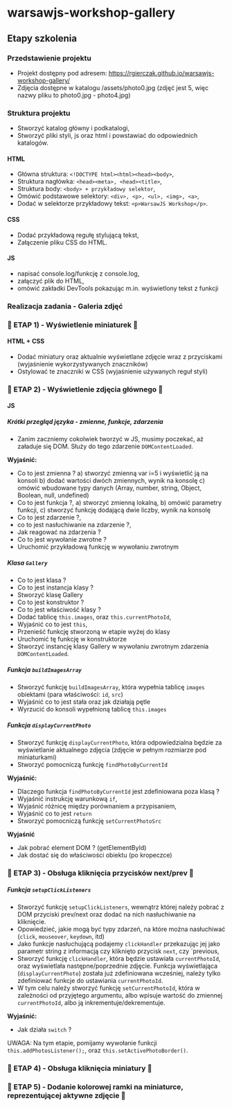 # warsawjs-workshop-gallery

## Etapy szkolenia

### Przedstawienie projektu

* Projekt dostępny pod adresem:
https://rgierczak.github.io/warsawjs-workshop-gallery/
* Zdjęcia dostępne w katalogu /assets/photo0.jpg
(zdjęć jest 5, więc nazwy pliku to photo0.jpg - photo4.jpg)

### Struktura projektu

* Stworzyć katalog główny i podkatalogi,
* Stworzyć pliki styli, js oraz html i powstawiać do odpowiednich katalogów.

#### HTML

* Główna struktura: `<!DOCTYPE html><html><head><body>`,
* Struktura nagłówka: `<head><meta>, <head><title>`,
* Struktura body: `<body> + przykładowy selektor`,
* Omówić podstawowe selektory: `<div>, <p>, <ul>, <img>, <a>`,
* Dodać w selektorze przykładowy tekst: `<p>WarsawJS Workshop</p>`.

#### CSS

* Dodać przykładową regułę stylującą tekst,
* Załączenie pliku CSS do HTML.

#### JS

* napisać console.log/funkcję z console.log,
* załączyć plik do HTML,
* omówić zakładki DevTools pokazując m.in. wyświetlony tekst z funkcji

### Realizacja zadania - Galeria zdjęć

### &#x1F34E; ETAP 1) - Wyświetlenie miniaturek &#x1F34E;

#### HTML + CSS

* Dodać miniatury oraz aktualnie wyświetlane zdjęcie wraz z przyciskami
(wyjaśnienie wykorzystywanych znaczników)
* Ostylować te znaczniki w CSS
(wyjaśnienie używanych reguł styli)


### &#x1F34E; ETAP 2) - Wyświetlenie zdjęcia głównego &#x1F34E;

#### JS

##### Krótki przegląd języka - zmienne, funkcje, zdarzenia

* Zanim zaczniemy cokolwiek tworzyć w JS, musimy poczekać,
aż załaduje się DOM. Służy do tego zdarzenie `DOMContentLoaded`.

**Wyjaśnić:**

* Co to jest zmienna ?
a) stworzyć zmienną var i=5 i wyświetlić ją na konsoli
b) dodać wartości dwóch zmiennych, wynik na konsolę
c) omówić wbudowane typy danych 
(Array, number, string, Object, Boolean, null, undefined)
* Co to jest funkcja ?,
a) stworzyć zmienną lokalną,
b) omówić parametry funkcji,
c) stworzyć funkcję dodającą dwie liczby, wynik na konsolę
* Co to jest zdarzenie ?,
* co to jest nasłuchiwanie na zdarzenie ?,
* Jak reagować na zdarzenia ?
* Co to jest wywołanie zwrotne ?
* Uruchomić przykładową funkcję w wywołaniu zwrotnym

##### Klasa `Gallery`

* Co to jest klasa ?
* Co to jest instancja klasy ?
* Stworzyć klasę Gallery
* Co to jest konstruktor ?
* Co to jest właściwość klasy ?
* Dodać tablicę `this.images`, oraz `this.currentPhotoId`,
* Wyjaśnić co to jest `this`,
* Przenieść funkcję stworzoną w etapie wyżej do klasy
* Uruchomić tę funkcję w konstruktorze
* Stworzyć instancję klasy Gallery w wywołaniu zwrotnym zdarzenia
`DOMContentLoaded`.

##### Funkcja `buildImagesArray`

* Stworzyć funkcję `buildImagesArray`, która wypełnia tablicę `images`
obiektami (para właściwości: `id`, `src`)
* Wyjaśnić co to jest stała oraz jak działają pętle
* Wyrzucić do konsoli wypełnioną tablicę `this.images`

##### Funkcja `displayCurrentPhoto`

* Stworzyć funkcję `displayCurrentPhoto`, która odpowiedzialna będzie
za wyświetlanie aktualnego zdjęcia (zdjęcie w pełnym rozmiarze pod
miniaturkami)
* Stworzyć pomocniczą funkcję `findPhotoByCurrentId`
 
**Wyjaśnić:**

* Dlaczego funkcja `findPhotoByCurrentId` jest zdefiniowana poza klasą ? 
* Wyjaśnić instrukcję warunkową `if`,
* Wyjaśnić różnicę między porównaniem a przypisaniem,
* Wyjaśnić co to jest `return`
* Stworzyć pomocniczą funkcję `setCurrentPhotoSrc`

**Wyjaśnić**

* Jak pobrać element DOM ? (getElementById)
* Jak dostać się do właściwości obiektu (po kropeczce)

### &#x1F34E; ETAP 3) - Obsługa kliknięcia przycisków next/prev &#x1F34E;

##### Funkcja `setupClickListeners`

* Stworzyć funkcję `setupClickListeners`, wewnątrz której należy pobrać 
z DOM przyciski prev/next oraz dodać na nich nasłuchiwanie na kliknięcie.
* Opowiedzieć, jakie mogą być typy zdarzeń, na które można nasłuchiwać
(`click`, `mouseover`, `keydown`, itd)
* Jako funkcje nasłuchującą podajemy `clickHandler` przekazując jej
jako parametr string z informacją czy kliknięto przycisk `next`,
czy `previous,
* Stworzyć funkcję `clickHandler`, która będzie ustawiała `currentPhotoId`,
oraz wyświetlała następne/poprzednie zdjęcie. Funkcja wyświetlająca (`displayCurrentPhoto`) została już zdefiniowana wcześniej, należy tylko zdefiniować funkcje do ustawiania `currentPhotoId`.
* W tym celu należy stworzyć funkcję `setCurrentPhotoId`, która w zależności od przyjętego argumentu, albo wpisuje wartość do zmiennej `currentPhotoId`,
albo ją inkrementuje/dekrementuje.

**Wyjaśnić:**
- Jak działa `switch` ?

UWAGA: Na tym etapie, pomijamy wywołanie funkcji `this.addPhotosListener();`,
oraz `this.setActivePhotoBorder()`.

### &#x1F34E; ETAP 4) - Obsługa kliknięcia miniatury &#x1F34E;

### &#x1F34E; ETAP 5) - Dodanie kolorowej ramki na miniaturce, reprezentującej aktywne zdjęcie &#x1F34E;